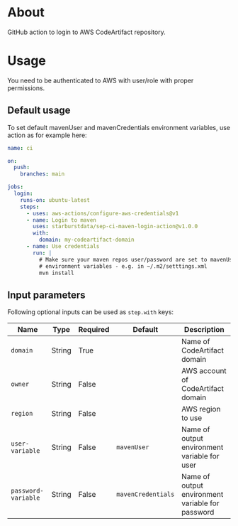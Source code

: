 # About

GitHub action to login to AWS CodeArtifact repository.

# Usage

You need to be authenticated to AWS with user/role with proper permissions.

## Default usage

To set default mavenUser and mavenCredentials environment variables, use action
as for example here:

```yaml
name: ci

on:
  push:
    branches: main

jobs:
  login:
    runs-on: ubuntu-latest
    steps:
      - uses: aws-actions/configure-aws-credentials@v1
      - name: Login to maven
        uses: starburstdata/sep-ci-maven-login-action@v1.0.0
        with:
          domain: my-codeartifact-domain
      - name: Use credentials
        run: |
          # Make sure your maven repos user/password are set to mavenUser/mavenCredentials
          # environment variables - e.g. in ~/.m2/setttings.xml
          mvn install
```

## Input parameters

Following optional inputs can be used as `step.with` keys:

| Name                | Type   | Required | Default            | Description                                      |
|---------------------|--------|----------|--------------------|--------------------------------------------------|
| `domain`            | String | True     |                    | Name of CodeArtifact domain                      |
| `owner`             | String | False    |                    | AWS account of CodeArtifact domain               |
| `region`            | String | False    |                    | AWS region to use                                |
| `user-variable`     | String | False    | `mavenUser`        | Name of output environment variable for user     |
| `password-variable` | String | False    | `mavenCredentials` | Name of output environment variable for password |
